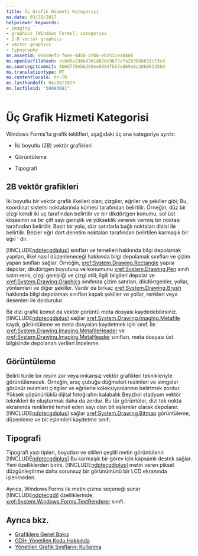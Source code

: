```yaml
---
title: Üç Grafik Hizmeti Kategorisi
ms.date: 03/30/2017
helpviewer_keywords:
- imaging
- graphics [Windows Forms], categories
- 2-D vector graphics
- vector graphics
- typography
ms.assetid: 068c0ef3-f6ee-4d58-a7b6-eb2531ead408
ms.openlocfilehash: ccbd5e236b47d1d870c9b77cfa2b3880619cf3cd
ms.sourcegitcommit: 5b6d778ebb269ee6684fb57ad69a8c28b06235b9
ms.translationtype: MT
ms.contentlocale: tr-TR
ms.lasthandoff: 04/08/2019
ms.locfileid: "59083601"
---
```

# <a name="three-categories-of-graphics-services"></a>Üç Grafik Hizmeti Kategorisi
Windows Forms'ta grafik teklifleri, aşağıdaki üç ana kategoriye ayrılır:  
  
-   İki boyutlu (2B) vektör grafikleri  
  
-   Görüntüleme  
  
-   Tipografi  
  
## <a name="2-d-vector-graphics"></a>2B vektör grafikleri  
 İki boyutlu bir vektör grafik ilkelleri olan; çizgiler, eğriler ve şekiller gibi; Bu, koordinat sistemi noktalarında kümesi tarafından belirtilir. Örneğin, düz bir çizgi kendi iki uç tarafından belirtilir ve bir dikdörtgen konumu, sol üst köşesinin ve bir çift sayı genişlik ve yükseklik vererek vermiş bir noktası tarafından belirtilir. Basit bir yolu, düz satırlarla bağlı noktaları dizisi ile belirtilir. Bézier eğri dört denetim noktaları tarafından belirtilen karmaşık bir eğri ' dir.  
  
 [!INCLUDE[ndptecgdiplus](../../../../includes/ndptecgdiplus-md.md)] sınıfları ve temelleri hakkında bilgi depolamak yapıları, ilkel nasıl düzenleneceği hakkında bilgi depolamak sınıfları ve çizim yapan sınıfları sağlar. Örneğin, <xref:System.Drawing.Rectangle> yapısı depolar; dikdörtgen boyutunu ve konumunu <xref:System.Drawing.Pen> sınıfı satırı renk, çizgi genişliği ve çizgi stili; ilgili bilgileri depolar ve <xref:System.Drawing.Graphics> sınıfında çizim satırları, dikdörtgenler, yollar, yöntemleri ve diğer şekiller. Vardır da birkaç <xref:System.Drawing.Brush> hakkında bilgi depolamak sınıfları kapalı şekiller ve yollar, renkleri veya desenleri ile doldurulur.  
  
 Bir dizi grafik komut da vektör görüntü meta dosyası kaydedebilirsiniz. [!INCLUDE[ndptecgdiplus](../../../../includes/ndptecgdiplus-md.md)] sağlar <xref:System.Drawing.Imaging.Metafile> kaydı, görüntüleme ve meta dosyaları kaydetmek için sınıf. İle <xref:System.Drawing.Imaging.MetafileHeader> ve <xref:System.Drawing.Imaging.MetaHeader> sınıfları, meta dosyası üst bilgisinde depolanan verileri İnceleme.  
  
## <a name="imaging"></a>Görüntüleme  
 Belirli türde bir resim zor veya imkansız vektör grafikleri teknikleriyle görüntülenecek. Örneğin, araç çubuğu düğmeleri resimleri ve simgeler görünür resimleri çizgiler ve eğrilerle koleksiyonlarının belirtmek zordur. Yüksek çözünürlüklü dijital fotoğrafını kalabalık Beyzbol stadyum vektör teknikleri ile oluşturmak daha da zordur. Bu tür görüntüler, dizi tek nokta ekranında renklerini temsil eden sayı olan bit eşlemler olarak depolanır. [!INCLUDE[ndptecgdiplus](../../../../includes/ndptecgdiplus-md.md)] sağlar <xref:System.Drawing.Bitmap> görüntüleme, düzenleme ve bit eşlemleri kaydetme sınıfı.  
  
## <a name="typography"></a>Tipografi  
 Tipografi yazı tipleri, boyutları ve stilleri çeşitli metin görüntülenir. [!INCLUDE[ndptecgdiplus](../../../../includes/ndptecgdiplus-md.md)] Bu karmaşık bir görev için kapsamlı destek sağlar. Yeni özelliklerden birini, [!INCLUDE[ndptecgdiplus](../../../../includes/ndptecgdiplus-md.md)] metin veren piksel düzgünleştirme daha sorunsuz bir görünümünü bir LCD ekranında işlenmeden.  
  
 Ayrıca, Windows Forms ile metin çizme seçeneği sunar [!INCLUDE[ndptecgdi](../../../../includes/ndptecgdi-md.md)] özelliklerinde, <xref:System.Windows.Forms.TextRenderer> sınıfı.  
  
## <a name="see-also"></a>Ayrıca bkz.

- [Grafiklere Genel Bakış](graphics-overview-windows-forms.md)
- [GDI+ Yönetilen Kodu Hakkında](about-gdi-managed-code.md)
- [Yönetilen Grafik Sınıflarını Kullanma](using-managed-graphics-classes.md)
